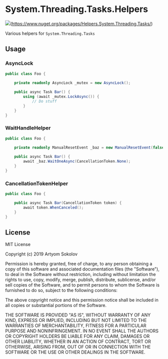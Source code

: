 # System.Threading.Tasks.Helpers

![](https://img.shields.io/nuget/v/Helpers.System.Threading.Tasks.svg?label=Helpers.System.Threading.Tasks&style=flat)(https://www.nuget.org/packages/Helpers.System.Threading.Tasks/)

Various helpers for `System.Threading.Tasks`

## Usage

### AsyncLock

```csharp
public class Foo {

    private readonly AsyncLock _mutex = new AsyncLock();
    
    public async Task Bar() {
        using (await _mutex.LockAsync()) {
            // Do stuff
        }
    }
}
```

### WaitHandleHelper

```csharp
public class Foo {

    private readonly ManualResetEvent _baz = new ManualResetEvent(false);
    
    public async Task Bar() {
        await _baz.WaitOneAsync(CancellationToken.None);
    }
}
```

### CancellationTokenHelper

```csharp
public class Foo {

    public async Task Bar(CancellationToken token) {        
        await token.WhenCanceled();
    }
}
```

## License

MIT License

Copyright (c) 2019 Artyom Sokolov

Permission is hereby granted, free of charge, to any person obtaining a copy
of this software and associated documentation files (the "Software"), to deal
in the Software without restriction, including without limitation the rights
to use, copy, modify, merge, publish, distribute, sublicense, and/or sell
copies of the Software, and to permit persons to whom the Software is
furnished to do so, subject to the following conditions:

The above copyright notice and this permission notice shall be included in all
copies or substantial portions of the Software.

THE SOFTWARE IS PROVIDED "AS IS", WITHOUT WARRANTY OF ANY KIND, EXPRESS OR
IMPLIED, INCLUDING BUT NOT LIMITED TO THE WARRANTIES OF MERCHANTABILITY,
FITNESS FOR A PARTICULAR PURPOSE AND NONINFRINGEMENT. IN NO EVENT SHALL THE
AUTHORS OR COPYRIGHT HOLDERS BE LIABLE FOR ANY CLAIM, DAMAGES OR OTHER
LIABILITY, WHETHER IN AN ACTION OF CONTRACT, TORT OR OTHERWISE, ARISING FROM,
OUT OF OR IN CONNECTION WITH THE SOFTWARE OR THE USE OR OTHER DEALINGS IN THE
SOFTWARE.
